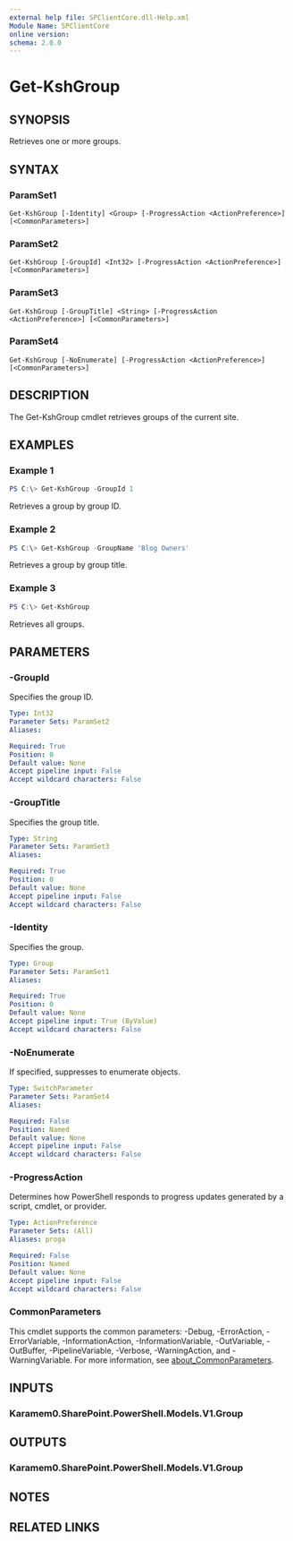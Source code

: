 ```yaml
---
external help file: SPClientCore.dll-Help.xml
Module Name: SPClientCore
online version:
schema: 2.0.0
---
```


# Get-KshGroup

## SYNOPSIS
Retrieves one or more groups.

## SYNTAX

### ParamSet1
```
Get-KshGroup [-Identity] <Group> [-ProgressAction <ActionPreference>] [<CommonParameters>]
```

### ParamSet2
```
Get-KshGroup [-GroupId] <Int32> [-ProgressAction <ActionPreference>] [<CommonParameters>]
```

### ParamSet3
```
Get-KshGroup [-GroupTitle] <String> [-ProgressAction <ActionPreference>] [<CommonParameters>]
```

### ParamSet4
```
Get-KshGroup [-NoEnumerate] [-ProgressAction <ActionPreference>] [<CommonParameters>]
```

## DESCRIPTION
The Get-KshGroup cmdlet retrieves groups of the current site.

## EXAMPLES

### Example 1
```powershell
PS C:\> Get-KshGroup -GroupId 1
```

Retrieves a group by group ID.

### Example 2
```powershell
PS C:\> Get-KshGroup -GroupName 'Blog Owners'
```

Retrieves a group by group title.

### Example 3
```powershell
PS C:\> Get-KshGroup
```

Retrieves all groups.

## PARAMETERS

### -GroupId
Specifies the group ID.

```yaml
Type: Int32
Parameter Sets: ParamSet2
Aliases:

Required: True
Position: 0
Default value: None
Accept pipeline input: False
Accept wildcard characters: False
```

### -GroupTitle
Specifies the group title.

```yaml
Type: String
Parameter Sets: ParamSet3
Aliases:

Required: True
Position: 0
Default value: None
Accept pipeline input: False
Accept wildcard characters: False
```

### -Identity
Specifies the group.

```yaml
Type: Group
Parameter Sets: ParamSet1
Aliases:

Required: True
Position: 0
Default value: None
Accept pipeline input: True (ByValue)
Accept wildcard characters: False
```

### -NoEnumerate
If specified, suppresses to enumerate objects.

```yaml
Type: SwitchParameter
Parameter Sets: ParamSet4
Aliases:

Required: False
Position: Named
Default value: None
Accept pipeline input: False
Accept wildcard characters: False
```

### -ProgressAction
Determines how PowerShell responds to progress updates generated by a script, cmdlet, or provider.

```yaml
Type: ActionPreference
Parameter Sets: (All)
Aliases: proga

Required: False
Position: Named
Default value: None
Accept pipeline input: False
Accept wildcard characters: False
```

### CommonParameters
This cmdlet supports the common parameters: -Debug, -ErrorAction, -ErrorVariable, -InformationAction, -InformationVariable, -OutVariable, -OutBuffer, -PipelineVariable, -Verbose, -WarningAction, and -WarningVariable. For more information, see [about_CommonParameters](http://go.microsoft.com/fwlink/?LinkID=113216).

## INPUTS

### Karamem0.SharePoint.PowerShell.Models.V1.Group

## OUTPUTS

### Karamem0.SharePoint.PowerShell.Models.V1.Group

## NOTES

## RELATED LINKS


